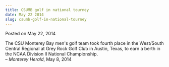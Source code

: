 ```yaml
---
title: CSUMB golf in national tourney
date: May 22 2014
slug: csumb-golf-in-national-tourney
---
```





<span class="date">Posted on May 22, 2014    </span>
<p>The CSU Monterey Bay men&apos;s golf team took fourth place in the
West/South Central Regional at Grey Rock Golf Club in Austin,
Texas, to earn a berth in the NCAA Division II National
Championship.<br>
&#x2013; <em>Monterey Herald</em>, May 8, 2014</br></p>





